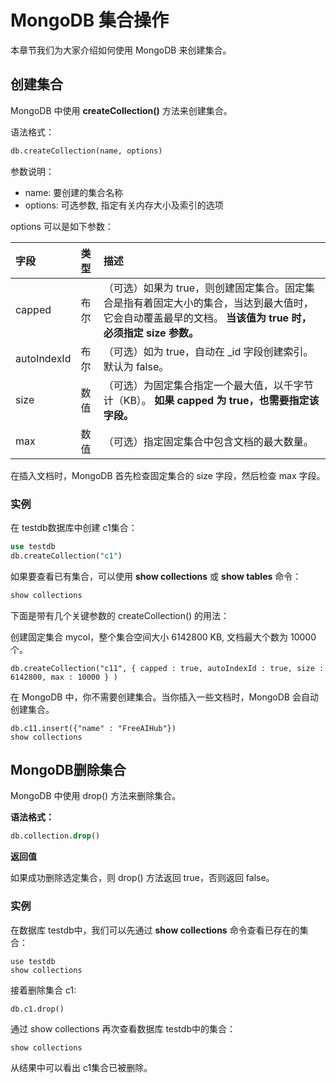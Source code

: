 # MongoDB 集合操作

本章节我们为大家介绍如何使用 MongoDB 来创建集合。

## 创建集合

MongoDB 中使用 **createCollection()** 方法来创建集合。

语法格式：

```sql
db.createCollection(name, options)
```

参数说明：

- name: 要创建的集合名称
- options: 可选参数, 指定有关内存大小及索引的选项

options 可以是如下参数：

| 字段        | 类型 | 描述                                                         |
| :---------- | :--- | :----------------------------------------------------------- |
| capped      | 布尔 | （可选）如果为 true，则创建固定集合。固定集合是指有着固定大小的集合，当达到最大值时，它会自动覆盖最早的文档。 **当该值为 true 时，必须指定 size 参数。** |
| autoIndexId | 布尔 | （可选）如为 true，自动在 _id 字段创建索引。默认为 false。   |
| size        | 数值 | （可选）为固定集合指定一个最大值，以千字节计（KB）。 **如果 capped 为 true，也需要指定该字段。** |
| max         | 数值 | （可选）指定固定集合中包含文档的最大数量。                   |

在插入文档时，MongoDB 首先检查固定集合的 size 字段，然后检查 max 字段。

### 实例

在 testdb数据库中创建 c1集合：

```sql
use testdb
db.createCollection("c1")
```

如果要查看已有集合，可以使用 **show collections** 或 **show tables** 命令：

```sql
show collections
```

下面是带有几个关键参数的 createCollection() 的用法：

创建固定集合 mycol，整个集合空间大小 6142800 KB, 文档最大个数为 10000 个。

```
db.createCollection("c11", { capped : true, autoIndexId : true, size : 6142800, max : 10000 } )
```

在 MongoDB 中，你不需要创建集合。当你插入一些文档时，MongoDB 会自动创建集合。

```
db.c11.insert({"name" : "FreeAIHub"})
show collections
```

## MongoDB删除集合

MongoDB 中使用 drop() 方法来删除集合。

**语法格式：**

```sql
db.collection.drop()
```

**返回值**

如果成功删除选定集合，则 drop() 方法返回 true，否则返回 false。

### 实例

在数据库 testdb中，我们可以先通过 **show collections** 命令查看已存在的集合：

```
use testdb
show collections
```

接着删除集合 c1:

```
db.c1.drop()
```

通过 show collections 再次查看数据库 testdb中的集合：

```
show collections
```

从结果中可以看出 c1集合已被删除。